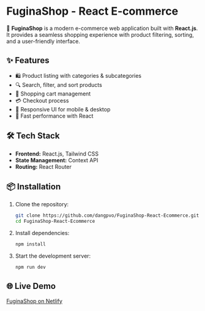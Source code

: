 # FuginaShop - React E-commerce  

🚀 **FuginaShop** is a modern e-commerce web application built with **React.js**. It provides a seamless shopping experience with product filtering, sorting, and a user-friendly interface.  

## ✨ Features  

- 🛍️ Product listing with categories & subcategories  
- 🔍 Search, filter, and sort products  
- 🛒 Shopping cart management  
- 💳 Checkout process  
- 🎨 Responsive UI for mobile & desktop  
- 🚀 Fast performance with React  

## 🛠️ Tech Stack  

- **Frontend:** React.js, Tailwind CSS  
- **State Management:** Context API  
- **Routing:** React Router  

## 📦 Installation  

1. Clone the repository:  
   ```sh
   git clone https://github.com/dangpvo/FuginaShop-React-Ecommerce.git
   cd FuginaShop-React-Ecommerce
   ```
2. Install dependencies:  
   ```sh
   npm install
   ```
3. Start the development server:  
   ```sh
   npm run dev
   ```
## 🌐 Live Demo  
[FuginaShop on Netlify](https://fugina.netlify.app)  
